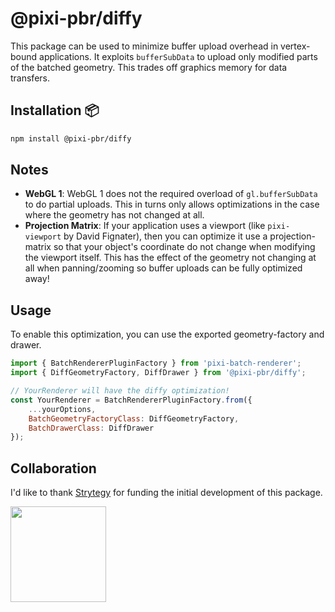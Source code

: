 # @pixi-pbr/diffy

This package can be used to minimize buffer upload overhead in vertex-bound applications. It exploits
`bufferSubData` to upload only modified parts of the batched geometry. This trades off graphics memory
for data transfers.

## Installation :package:

```bash
npm install @pixi-pbr/diffy
```

## Notes

* **WebGL 1**: WebGL 1 does not the required overload of `gl.bufferSubData` to do partial uploads. This
    in turns only allows optimizations in the case where the geometry has not changed at all.
* **Projection Matrix**: If your application uses a viewport (like `pixi-viewport` by David Fignater), then
    you can optimize it use a projection-matrix so that your object's coordinate do not change when modifying
    the viewport itself. This has the effect of the geometry not changing at all when panning/zooming so buffer uploads can be fully optimized away!

## Usage

To enable this optimization, you can use the exported geometry-factory and drawer.

```js
import { BatchRendererPluginFactory } from 'pixi-batch-renderer';
import { DiffGeometryFactory, DiffDrawer } from '@pixi-pbr/diffy';

// YourRenderer will have the diffy optimization!
const YourRenderer = BatchRendererPluginFactory.from({
    ...yourOptions,
    BatchGeometryFactoryClass: DiffGeometryFactory,
    BatchDrawerClass: DiffDrawer
});
```

## Collaboration

I'd like to thank [Strytegy](https://www.strytegy.com) for funding the initial development of this package.

<a href="https://www.strytegy.com"><img src="https://i.imgur.com/3Ns1JJb.png" width="153.3px" /></a>
